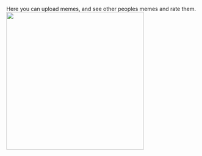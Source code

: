 Here you can upload memes, and see other peoples memes and rate them.
<img id="img" class="style-scope yt-img-shadow" alt="" width="360" src="https://i.ytimg.com/vi/hHbWF1Bvgf4/hq720.jpg?sqp=-oaymwEZCNAFEJQDSFXyq4qpAwsIARUAAIhCGAFwAQ==&amp;rs=AOn4CLDz03uZniQNoRSEaf131IjfgwR-8w">
